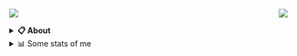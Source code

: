 <a href="https://discord.com/users/907051682234531902"><img align="right" src="https://lanyard.cnrad.dev/api/907051682234531902" /></a>

<a href="discord.lsrp.vn"><img src="https://media.discordapp.net/attachments/990930450920923147/992739650827460618/Untitled-5.png.6a7b20e7934c9fb7a6a419f379bfd969.png" /></a>
<details>
  <summary><b>📋 About</b></summary>

  Lead Admin from LSRPvn

  [🌐 Discord](https://discord.lsrp.vn 'DICORD SERVER') \
  [📧 Email](mailto:yung.kiddyz@gmail.com 'MY EMAIL')
</details>

<details>
  <summary>📊 Some stats of me</summary>
  
![My github stats!](https://github-readme-stats.vercel.app/api?username=maymatxacamtay&show_icons=true&custom_title=My%20Github%20Stats:&line_height=33&include_all_commits=true&bg_color=00000000&title_color=00CCAA&text_color=dddddd&hide_border=true&hide_title=true#gh-dark-mode-only) \
![My top langauges](https://github-readme-stats.vercel.app/api/top-langs?username=maymatxacamtay&show_icons=true&layout=compact&card_width=645&bg_color=00000000&title_color=00CCAA&text_color=dddddd&hide_border=true&hide_title=true#gh-dark-mode-only)
</details>

</details>

